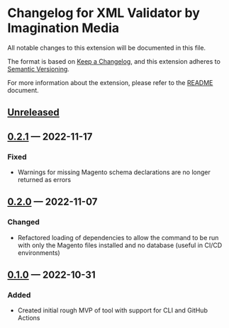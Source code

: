 # Changelog for XML Validator by Imagination Media

All notable changes to this extension will be documented in this file.

The format is based on [Keep a Changelog](https://keepachangelog.com/en/1.0.0/),
and this extension adheres to
[Semantic Versioning](https://semver.org/spec/v2.0.0.html).

For more information about the extension, please refer to the
[README](./README.md) document.

## [Unreleased]

## [0.2.1] — 2022-11-17
### Fixed
- Warnings for missing Magento schema declarations are no longer returned as
errors

## [0.2.0] — 2022-11-07
### Changed
- Refactored loading of dependencies to allow the command to be run with only
the Magento files installed and no database (useful in CI/CD environments)

## [0.1.0] — 2022-10-31
### Added
- Created initial rough MVP of tool with support for CLI and GitHub Actions

[Unreleased]: https://github.com/Imagination-Media/magento-module-xml-validator/compare/0.2.1...develop
[0.1.0]: https://github.com/Imagination-Media/magento-module-xml-validator/releases/tag/0.1.0
[0.2.0]: https://github.com/Imagination-Media/magento-module-xml-validator/releases/tag/0.2.0
[0.2.1]: https://github.com/Imagination-Media/magento-module-xml-validator/releases/tag/0.2.1
